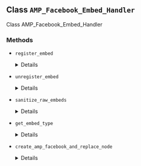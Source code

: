 ## Class `AMP_Facebook_Embed_Handler`

Class AMP_Facebook_Embed_Handler

### Methods
* `register_embed`

	<details>

	```php
	public register_embed()
	```

	Registers embed.


	</details>
* `unregister_embed`

	<details>

	```php
	public unregister_embed()
	```

	Unregisters embed.


	</details>
* `sanitize_raw_embeds`

	<details>

	```php
	public sanitize_raw_embeds( Document $dom )
	```

	Sanitized &lt;div class=&quot;fb-video&quot; data-href=&gt; tags to &lt;amp-facebook&gt;.


	</details>
* `get_embed_type`

	<details>

	```php
	private get_embed_type( \DOMElement $node )
	```

	Get embed type.


	</details>
* `create_amp_facebook_and_replace_node`

	<details>

	```php
	private create_amp_facebook_and_replace_node( Document $dom, \DOMElement $node, $embed_type )
	```

	Create amp-facebook and replace node.


	</details>
